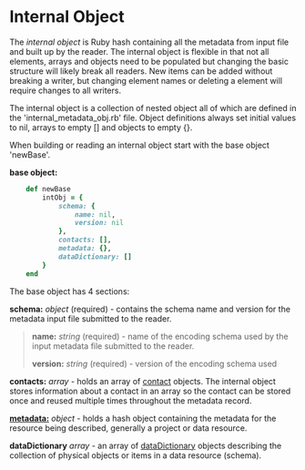 # Internal Object

The *internal object* is Ruby hash containing all the metadata from input file and built up by the reader.  The internal object is flexible in that not all elements, arrays and objects need to be populated but changing the basic structure will likely break all readers.  New items can be added without breaking a writer, but changing element names or deleting a element will require changes to all writers.

The internal object is a collection of nested object all of which are defined in the 'internal_metadata_obj.rb' file.  Object definitions always set initial values to nil, arrays to empty [] and objects to empty {}.

When building or reading an internal object start with the base object 'newBase'.

**base object:**

````ruby
    def newBase
        intObj = {
            schema: {
                name: nil,
                version: nil
            },
            contacts: [],
            metadata: {},
            dataDictionary: []
        }
    end
````

The base object has 4 sections:

**schema:** *object* (required) - contains the schema name and version for the metadata input file submitted to the reader.

> __name:__ *string* (required) - name of the encoding schema used by the input metadata file submitted to the reader.
>
> __version:__ *string* (required) - version of the encoding schema used

__contacts:__ *array* - holds an array of [contact](../mdtranslator/contact.md) objects.  The internal object stores information about a contact in an array so the contact can be stored once and reused multiple times throughout the metadata record.

[**metadata:**](../mdtranslator/metadata.md) *object* - holds a hash object containing the metadata for the resource being described, generally a project or data resource.

__dataDictionary__ *array* - an array of [dataDictionary](../mdtranslator/dataDictionary.md) objects describing the collection of physical objects or items in a data resource (schema).


